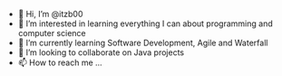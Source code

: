 - 👋 Hi, I’m @itzb00
- 👀 I’m interested in learning everything I can about programming and computer science
- 🌱 I’m currently learning Software Development, Agile and Waterfall
- 💞️ I’m looking to collaborate on Java projects
- 📫 How to reach me ...

<!---
itzb00/itzb00 is a ✨ special ✨ repository because its `README.md` (this file) appears on your GitHub profile.
You can click the Preview link to take a look at your changes.
--->
